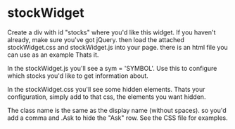 stockWidget
===========

Create a div with id "stocks" where you'd like this widget.
If you haven't already, make sure you've got jQuery.
then load the attached stockWidget.css and stockWidget.js into your page.
there is an html file you can use as an example
Thats it.

In the stockWidget.js you'll see a sym = 'SYMBOL'.
Use this to configure which stocks you'd like to get information about.

In the stockWidget.css you'll see some hidden elements.
Thats your configuration, simply add to that css, the elements you want
hidden.

The class name is the same as the display name (without spaces).
so you'd add a comma and .Ask to hide the "Ask" row.
See the CSS file for examples.

